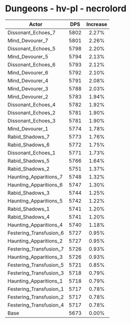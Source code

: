 # Dungeons - hv-pl - necrolord
| Actor | DPS | Increase |
|---|:---:|:---:|
|Dissonant_Echoes_7|5802|2.27%|
|Mind_Devourer_7|5801|2.26%|
|Dissonant_Echoes_5|5798|2.20%|
|Mind_Devourer_5|5794|2.13%|
|Dissonant_Echoes_6|5793|2.12%|
|Mind_Devourer_6|5792|2.10%|
|Mind_Devourer_4|5791|2.08%|
|Mind_Devourer_3|5788|2.03%|
|Mind_Devourer_2|5783|1.94%|
|Dissonant_Echoes_4|5782|1.92%|
|Dissonant_Echoes_2|5781|1.90%|
|Dissonant_Echoes_3|5781|1.90%|
|Mind_Devourer_1|5774|1.78%|
|Rabid_Shadows_7|5773|1.76%|
|Rabid_Shadows_6|5772|1.75%|
|Dissonant_Echoes_1|5771|1.73%|
|Rabid_Shadows_5|5766|1.64%|
|Rabid_Shadows_2|5751|1.37%|
|Haunting_Apparitions_7|5748|1.32%|
|Haunting_Apparitions_6|5747|1.30%|
|Rabid_Shadows_3|5744|1.25%|
|Haunting_Apparitions_5|5742|1.22%|
|Rabid_Shadows_1|5741|1.20%|
|Rabid_Shadows_4|5741|1.20%|
|Haunting_Apparitions_4|5740|1.18%|
|Festering_Transfusion_6|5727|0.95%|
|Haunting_Apparitions_2|5727|0.95%|
|Festering_Transfusion_7|5726|0.93%|
|Haunting_Apparitions_3|5726|0.93%|
|Festering_Transfusion_5|5721|0.85%|
|Festering_Transfusion_3|5718|0.79%|
|Haunting_Apparitions_1|5718|0.79%|
|Festering_Transfusion_1|5717|0.78%|
|Festering_Transfusion_2|5717|0.78%|
|Festering_Transfusion_4|5717|0.78%|
|Base|5673|0.00%|
